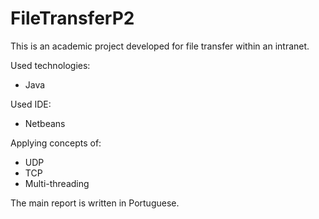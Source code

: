 # FileTransferP2

This is an academic project developed for file transfer within an intranet.

Used technologies:
- Java

Used IDE:
- Netbeans

Applying concepts of:
- UDP
- TCP
- Multi-threading


The main report is written in Portuguese.
